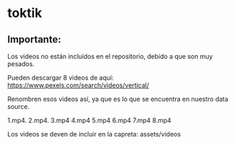 # toktik
## Importante: 
Los videos no están incluídos en el repositorio, debido a que son muy pesados.

Pueden descargar 8 videos de aquí: https://www.pexels.com/search/videos/vertical/

Renombren esos videos así, ya que es lo que se encuentra en nuestro data source.

1.mp4.
2.mp4.
3.mp4
4.mp4
5.mp4
6.mp4
7.mp4
8.mp4

Los videos se deven de incluir en la capreta: assets/videos

